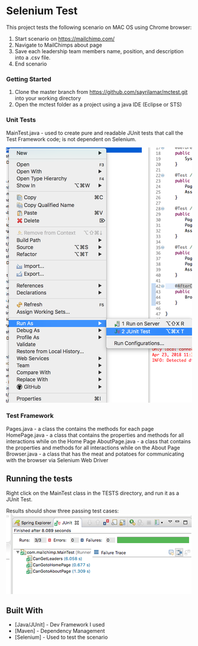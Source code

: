 # Selenium Test

This project tests the following scenario on MAC OS using Chrome browser:

1. Start scenario on https://mailchimp.com/
2. Navigate to MailChimps about page
3. Save each leadership team members name, position, and description
into a .csv file.
4. End scenario

### Getting Started

1. Clone the master branch from https://github.com/sayrilamar/mctest.git into your working directory
2. Open the mctest folder as a project using a java IDE (Eclipse or STS)

### Unit Tests

MainTest.java - used to create pure and readable JUnit tests that call the Test Framework code; is not dependent on Selenium.

![alt text](https://github.com/sayrilamar/mctest/blob/master/images/Screenshot%202018-04-23%2023.36.29.png?raw=true "Example: Run Test")

### Test Framework

Pages.java - a class the contains the methods for each page
HomePage.java - a class that contains the properties and methods for all interactions while on the Home Page
AboutPage.java - a class that contains the properties and methods for all interactions while on the About Page
Browser.java - a class that has the meat and potatoes for communicating with the browser via Selenium Web Driver

## Running the tests

Right click on the MainTest class in the TESTS directory, and run it as a JUnit Test.

Results should show three passing test cases:
![alt text](https://github.com/sayrilamar/mctest/blob/master/images/Screenshot%202018-04-23%2023.32.54.png?raw=true "Example: Run Test")

## Built With

* [Java/JUnit] - Dev Framework I used
* [Maven] - Dependency Management
* [Selenium] - Used to test the scenario
